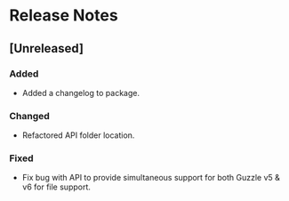 # Release Notes

## [Unreleased]

### Added
- Added a changelog to package.

### Changed
- Refactored API folder location.

### Fixed
- Fix bug with API to provide simultaneous support for both Guzzle v5 & v6 for file support.

